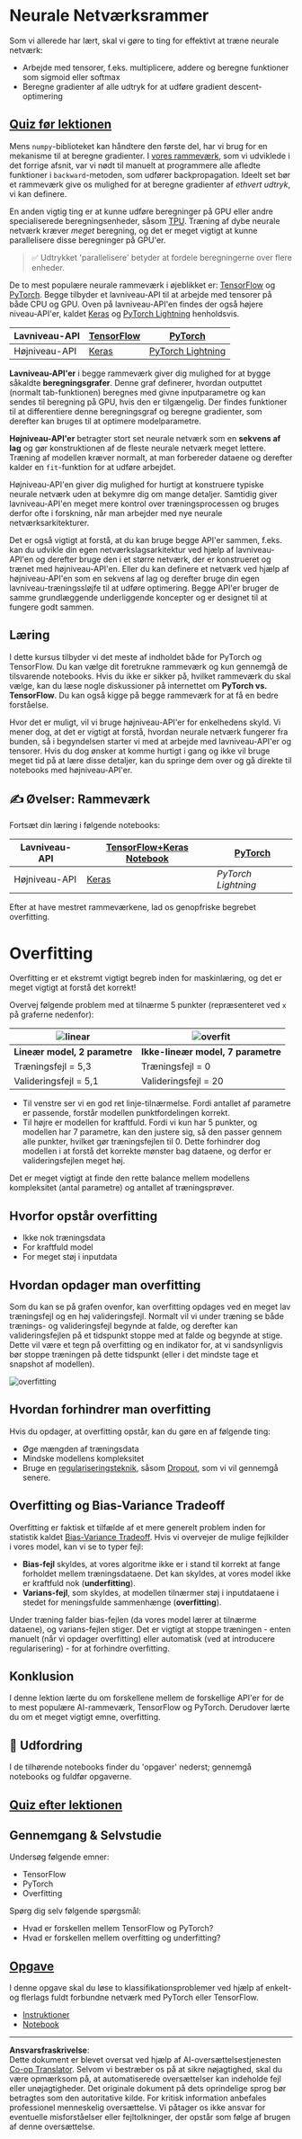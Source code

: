 <!--
CO_OP_TRANSLATOR_METADATA:
{
  "original_hash": "2b544f20b796402507fb05a0df893323",
  "translation_date": "2025-08-28T15:40:43+00:00",
  "source_file": "lessons/3-NeuralNetworks/05-Frameworks/README.md",
  "language_code": "da"
}
-->
# Neurale Netværksrammer

Som vi allerede har lært, skal vi gøre to ting for effektivt at træne neurale netværk:

* Arbejde med tensorer, f.eks. multiplicere, addere og beregne funktioner som sigmoid eller softmax
* Beregne gradienter af alle udtryk for at udføre gradient descent-optimering

## [Quiz før lektionen](https://ff-quizzes.netlify.app/en/ai/quiz/9)

Mens `numpy`-biblioteket kan håndtere den første del, har vi brug for en mekanisme til at beregne gradienter. I [vores rammeværk](../04-OwnFramework/OwnFramework.ipynb), som vi udviklede i det forrige afsnit, var vi nødt til manuelt at programmere alle afledte funktioner i `backward`-metoden, som udfører backpropagation. Ideelt set bør et rammeværk give os mulighed for at beregne gradienter af *ethvert udtryk*, vi kan definere.

En anden vigtig ting er at kunne udføre beregninger på GPU eller andre specialiserede beregningsenheder, såsom [TPU](https://en.wikipedia.org/wiki/Tensor_Processing_Unit). Træning af dybe neurale netværk kræver *meget* beregning, og det er meget vigtigt at kunne parallelisere disse beregninger på GPU'er.

> ✅ Udtrykket 'parallelisere' betyder at fordele beregningerne over flere enheder.

De to mest populære neurale rammeværk i øjeblikket er: [TensorFlow](http://TensorFlow.org) og [PyTorch](https://pytorch.org/). Begge tilbyder et lavniveau-API til at arbejde med tensorer på både CPU og GPU. Oven på lavniveau-API'en findes der også højere niveau-API'er, kaldet [Keras](https://keras.io/) og [PyTorch Lightning](https://pytorchlightning.ai/) henholdsvis.

Lavniveau-API | [TensorFlow](http://TensorFlow.org) | [PyTorch](https://pytorch.org/)
--------------|-------------------------------------|--------------------------------
Højniveau-API | [Keras](https://keras.io/) | [PyTorch Lightning](https://pytorchlightning.ai/)

**Lavniveau-API'er** i begge rammeværk giver dig mulighed for at bygge såkaldte **beregningsgrafer**. Denne graf definerer, hvordan outputtet (normalt tab-funktionen) beregnes med givne inputparametre og kan sendes til beregning på GPU, hvis den er tilgængelig. Der findes funktioner til at differentiere denne beregningsgraf og beregne gradienter, som derefter kan bruges til at optimere modelparametre.

**Højniveau-API'er** betragter stort set neurale netværk som en **sekvens af lag** og gør konstruktionen af de fleste neurale netværk meget lettere. Træning af modellen kræver normalt, at man forbereder dataene og derefter kalder en `fit`-funktion for at udføre arbejdet.

Højniveau-API'en giver dig mulighed for hurtigt at konstruere typiske neurale netværk uden at bekymre dig om mange detaljer. Samtidig giver lavniveau-API'en meget mere kontrol over træningsprocessen og bruges derfor ofte i forskning, når man arbejder med nye neurale netværksarkitekturer.

Det er også vigtigt at forstå, at du kan bruge begge API'er sammen, f.eks. kan du udvikle din egen netværkslagsarkitektur ved hjælp af lavniveau-API'en og derefter bruge den i et større netværk, der er konstrueret og trænet med højniveau-API'en. Eller du kan definere et netværk ved hjælp af højniveau-API'en som en sekvens af lag og derefter bruge din egen lavniveau-træningssløjfe til at udføre optimering. Begge API'er bruger de samme grundlæggende underliggende koncepter og er designet til at fungere godt sammen.

## Læring

I dette kursus tilbyder vi det meste af indholdet både for PyTorch og TensorFlow. Du kan vælge dit foretrukne rammeværk og kun gennemgå de tilsvarende notebooks. Hvis du ikke er sikker på, hvilket rammeværk du skal vælge, kan du læse nogle diskussioner på internettet om **PyTorch vs. TensorFlow**. Du kan også kigge på begge rammeværk for at få en bedre forståelse.

Hvor det er muligt, vil vi bruge højniveau-API'er for enkelhedens skyld. Vi mener dog, at det er vigtigt at forstå, hvordan neurale netværk fungerer fra bunden, så i begyndelsen starter vi med at arbejde med lavniveau-API'er og tensorer. Hvis du dog ønsker at komme hurtigt i gang og ikke vil bruge meget tid på at lære disse detaljer, kan du springe dem over og gå direkte til notebooks med højniveau-API'er.

## ✍️ Øvelser: Rammeværk

Fortsæt din læring i følgende notebooks:

Lavniveau-API | [TensorFlow+Keras Notebook](IntroKerasTF.ipynb) | [PyTorch](IntroPyTorch.ipynb)
--------------|-------------------------------------|--------------------------------
Højniveau-API | [Keras](IntroKeras.ipynb) | *PyTorch Lightning*

Efter at have mestret rammeværkene, lad os genopfriske begrebet overfitting.

# Overfitting

Overfitting er et ekstremt vigtigt begreb inden for maskinlæring, og det er meget vigtigt at forstå det korrekt!

Overvej følgende problem med at tilnærme 5 punkter (repræsenteret ved `x` på graferne nedenfor):

![linear](../../../../../translated_images/overfit1.f24b71c6f652e59e6bed7245ffbeaecc3ba320e16e2221f6832b432052c4da43.da.jpg) | ![overfit](../../../../../translated_images/overfit2.131f5800ae10ca5e41d12a411f5f705d9ee38b1b10916f284b787028dd55cc1c.da.jpg)
-------------------------|--------------------------
**Lineær model, 2 parametre** | **Ikke-lineær model, 7 parametre**
Træningsfejl = 5,3 | Træningsfejl = 0
Valideringsfejl = 5,1 | Valideringsfejl = 20

* Til venstre ser vi en god ret linje-tilnærmelse. Fordi antallet af parametre er passende, forstår modellen punktfordelingen korrekt.
* Til højre er modellen for kraftfuld. Fordi vi kun har 5 punkter, og modellen har 7 parametre, kan den justere sig, så den passer gennem alle punkter, hvilket gør træningsfejlen til 0. Dette forhindrer dog modellen i at forstå det korrekte mønster bag dataene, og derfor er valideringsfejlen meget høj.

Det er meget vigtigt at finde den rette balance mellem modellens kompleksitet (antal parametre) og antallet af træningsprøver.

## Hvorfor opstår overfitting

  * Ikke nok træningsdata
  * For kraftfuld model
  * For meget støj i inputdata

## Hvordan opdager man overfitting

Som du kan se på grafen ovenfor, kan overfitting opdages ved en meget lav træningsfejl og en høj valideringsfejl. Normalt vil vi under træning se både trænings- og valideringsfejl begynde at falde, og derefter kan valideringsfejlen på et tidspunkt stoppe med at falde og begynde at stige. Dette vil være et tegn på overfitting og en indikator for, at vi sandsynligvis bør stoppe træningen på dette tidspunkt (eller i det mindste tage et snapshot af modellen).

![overfitting](../../../../../translated_images/Overfitting.408ad91cd90b4371d0a81f4287e1409c359751adeb1ae450332af50e84f08c3e.da.png)

## Hvordan forhindrer man overfitting

Hvis du opdager, at overfitting opstår, kan du gøre en af følgende ting:

 * Øge mængden af træningsdata
 * Mindske modellens kompleksitet
 * Bruge en [regulariseringsteknik](../../4-ComputerVision/08-TransferLearning/TrainingTricks.md), såsom [Dropout](../../4-ComputerVision/08-TransferLearning/TrainingTricks.md#Dropout), som vi vil gennemgå senere.

## Overfitting og Bias-Variance Tradeoff

Overfitting er faktisk et tilfælde af et mere generelt problem inden for statistik kaldet [Bias-Variance Tradeoff](https://en.wikipedia.org/wiki/Bias%E2%80%93variance_tradeoff). Hvis vi overvejer de mulige fejlkilder i vores model, kan vi se to typer fejl:

* **Bias-fejl** skyldes, at vores algoritme ikke er i stand til korrekt at fange forholdet mellem træningsdataene. Det kan skyldes, at vores model ikke er kraftfuld nok (**underfitting**).
* **Varians-fejl**, som skyldes, at modellen tilnærmer støj i inputdataene i stedet for meningsfulde sammenhænge (**overfitting**).

Under træning falder bias-fejlen (da vores model lærer at tilnærme dataene), og varians-fejlen stiger. Det er vigtigt at stoppe træningen - enten manuelt (når vi opdager overfitting) eller automatisk (ved at introducere regularisering) - for at forhindre overfitting.

## Konklusion

I denne lektion lærte du om forskellene mellem de forskellige API'er for de to mest populære AI-rammeværk, TensorFlow og PyTorch. Derudover lærte du om et meget vigtigt emne, overfitting.

## 🚀 Udfordring

I de tilhørende notebooks finder du 'opgaver' nederst; gennemgå notebooks og fuldfør opgaverne.

## [Quiz efter lektionen](https://ff-quizzes.netlify.app/en/ai/quiz/10)

## Gennemgang & Selvstudie

Undersøg følgende emner:

- TensorFlow
- PyTorch
- Overfitting

Spørg dig selv følgende spørgsmål:

- Hvad er forskellen mellem TensorFlow og PyTorch?
- Hvad er forskellen mellem overfitting og underfitting?

## [Opgave](lab/README.md)

I denne opgave skal du løse to klassifikationsproblemer ved hjælp af enkelt- og flerlags fuldt forbundne netværk med PyTorch eller TensorFlow.

* [Instruktioner](lab/README.md)
* [Notebook](lab/LabFrameworks.ipynb)

---

**Ansvarsfraskrivelse**:  
Dette dokument er blevet oversat ved hjælp af AI-oversættelsestjenesten [Co-op Translator](https://github.com/Azure/co-op-translator). Selvom vi bestræber os på at sikre nøjagtighed, skal du være opmærksom på, at automatiserede oversættelser kan indeholde fejl eller unøjagtigheder. Det originale dokument på dets oprindelige sprog bør betragtes som den autoritative kilde. For kritisk information anbefales professionel menneskelig oversættelse. Vi påtager os ikke ansvar for eventuelle misforståelser eller fejltolkninger, der opstår som følge af brugen af denne oversættelse.